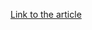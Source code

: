 [Link to the article](https://trendmicro.com/en_us/research/22/g/gootkit-loaders-updated-tactics-and-fileless-delivery-of-cobalt-strike.html)
